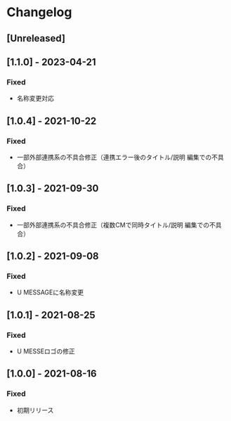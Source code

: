 # Changelog

## [Unreleased]

## [1.1.0] - 2023-04-21
### Fixed
- 名称変更対応

## [1.0.4] - 2021-10-22
### Fixed
- 一部外部連携系の不具合修正（連携エラー後のタイトル/説明 編集での不具合）

## [1.0.3] - 2021-09-30
### Fixed
- 一部外部連携系の不具合修正（複数CMで同時タイトル/説明 編集での不具合）

## [1.0.2] - 2021-09-08
### Fixed
- U MESSAGEに名称変更

## [1.0.1] - 2021-08-25
### Fixed
- U MESSEロゴの修正

## [1.0.0] - 2021-08-16
### Fixed
- 初期リリース
